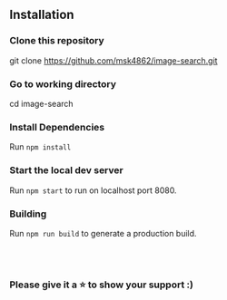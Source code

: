 ## Installation

### Clone this repository
git clone https://github.com/msk4862/image-search.git

### Go to working directory
cd image-search

### Install Dependencies
Run ```npm install```


### Start the local dev server
Run ```npm start``` to run on localhost port 8080.


### Building
Run ```npm run build``` to generate a production build.

</br></br>
### Please give it a ⭐️ to show your support :)
